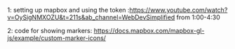 1: setting up mapbox and using the token :https://www.youtube.com/watch?v=OySigNMXOZU&t=211s&ab_channel=WebDevSimplified from 1:00-4:30

2: code for showing markers: https://docs.mapbox.com/mapbox-gl-js/example/custom-marker-icons/

